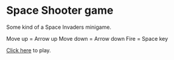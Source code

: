 # Space Shooter game

Some kind of a Space Invaders minigame.

Move up = Arrow up
Move down = Arrow down
Fire = Space key

[Click here](https://lafadovale.github.io/space-shooter/) to play.
